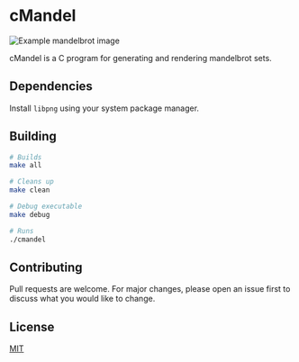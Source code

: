 # cMandel

![Example mandelbrot image](assets/images/example.png)

cMandel is a C program for generating and rendering mandelbrot sets.

## Dependencies

Install `libpng` using your system package manager.

## Building

```bash
# Builds
make all

# Cleans up
make clean

# Debug executable
make debug

# Runs
./cmandel
```

## Contributing

Pull requests are welcome. For major changes, please open an issue first to
discuss what you would like to change.

## License

[MIT](https://choosealicense.com/licenses/mit/)
